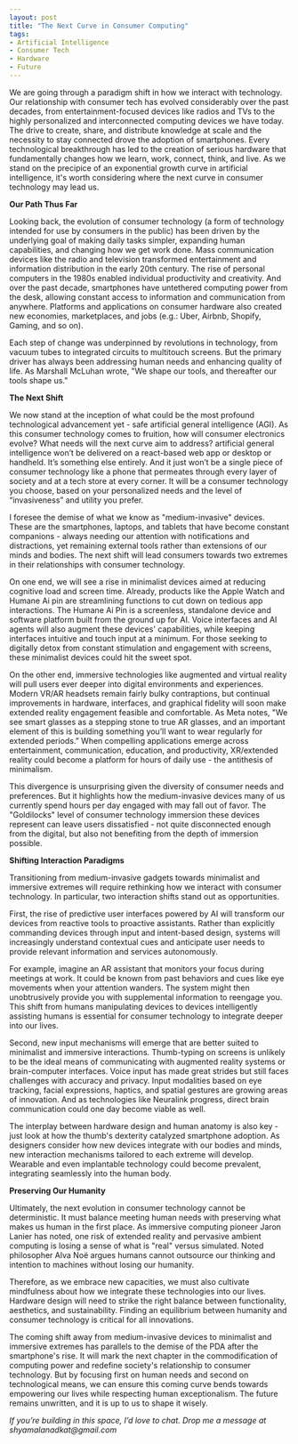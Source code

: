 ```yaml
---
layout: post
title: "The Next Curve in Consumer Computing"
tags:
- Artificial Intelligence
- Consumer Tech
- Hardware
- Future
---
```


We are going through a paradigm shift in how we interact with technology. Our relationship with consumer tech has evolved considerably over the past decades, from entertainment-focused devices like radios and TVs to the highly personalized and interconnected computing devices we have today. The drive to create, share, and distribute knowledge at scale and the necessity to stay connected drove the adoption of smartphones. Every technological breakthrough has led to the creation of serious hardware that fundamentally changes how we learn, work, connect, think, and live. As we stand on the precipice of an exponential growth curve in artificial intelligence, it's worth considering where the next curve in consumer technology may lead us. 


**Our Path Thus Far**


Looking back, the evolution of consumer technology (a form of technology intended for use by consumers in the public) has been driven by the underlying goal of making daily tasks simpler, expanding human capabilities, and changing how we get work done. Mass communication devices like the radio and television transformed entertainment and information distribution in the early 20th century. The rise of personal computers in the 1980s enabled individual productivity and creativity. And over the past decade, smartphones have untethered computing power from the desk, allowing constant access to information and communication from anywhere. Platforms and applications on consumer hardware also created new economies, marketplaces, and jobs (e.g.: Uber, Airbnb, Shopify, Gaming, and so on).


Each step of change was underpinned by revolutions in technology, from vacuum tubes to integrated circuits to multitouch screens. But the primary driver has always been addressing human needs and enhancing quality of life. As Marshall McLuhan wrote, "We shape our tools, and thereafter our tools shape us."


**The Next Shift**


We now stand at the inception of what could be the most profound technological advancement yet - safe artificial general intelligence (AGI). As this consumer technology comes to fruition, how will consumer electronics evolve? What needs will the next curve aim to address? artificial general intelligence won’t be delivered on a react-based web app or desktop or handheld. It’s something else entirely. And it just won’t be a single piece of consumer technology like a phone that permeates through every layer of society and at a tech store at every corner. It will be a consumer technology you choose, based on your personalized needs and the level of “invasiveness” and utility you prefer.


I foresee the demise of what we know as "medium-invasive" devices. These are the smartphones, laptops, and tablets that have become constant companions - always needing our attention with notifications and distractions, yet remaining external tools rather than extensions of our minds and bodies. The next shift will lead consumers towards two extremes in their relationships with consumer technology.


On one end, we will see a rise in minimalist devices aimed at reducing cognitive load and screen time. Already, products like the Apple Watch and Humane Ai pin are streamlining functions to cut down on tedious app interactions. The Humane Ai Pin is a screenless, standalone device and software platform built from the ground up for AI. Voice interfaces and AI agents will also augment these devices' capabilities, while keeping interfaces intuitive and touch input at a minimum. For those seeking to digitally detox from constant stimulation and engagement with screens, these minimalist devices could hit the sweet spot.


On the other end, immersive technologies like augmented and virtual reality will pull users ever deeper into digital environments and experiences. Modern VR/AR headsets remain fairly bulky contraptions, but continual improvements in hardware, interfaces, and graphical fidelity will soon make extended reality engagement feasible and comfortable. As Meta notes, "We see smart glasses as a stepping stone to true AR glasses, and an important element of this is building something you’ll want to wear regularly for extended periods.” When compelling applications emerge across entertainment, communication, education, and productivity, XR/extended reality could become a platform for hours of daily use - the antithesis of minimalism.


This divergence is unsurprising given the diversity of consumer needs and preferences. But it highlights how the medium-invasive devices many of us currently spend hours per day engaged with may fall out of favor. The "Goldilocks" level of consumer technology immersion these devices represent can leave users dissatisfied - not quite disconnected enough from the digital, but also not benefiting from the depth of immersion possible.


**Shifting Interaction Paradigms**


Transitioning from medium-invasive gadgets towards minimalist and immersive extremes will require rethinking how we interact with consumer technology. In particular, two interaction shifts stand out as opportunities.


First, the rise of predictive user interfaces powered by AI will transform our devices from reactive tools to proactive assistants. Rather than explicitly commanding devices through input and intent-based design, systems will increasingly understand contextual cues and anticipate user needs to provide relevant information and services autonomously.


For example, imagine an AR assistant that monitors your focus during meetings at work. It could be known from past behaviors and cues like eye movements when your attention wanders. The system might then unobtrusively provide you with supplemental information to reengage you. This shift from humans manipulating devices to devices intelligently assisting humans is essential for consumer technology to integrate deeper into our lives.


Second, new input mechanisms will emerge that are better suited to minimalist and immersive interactions. Thumb-typing on screens is unlikely to be the ideal means of communicating with augmented reality systems or brain-computer interfaces. Voice input has made great strides but still faces challenges with accuracy and privacy. Input modalities based on eye tracking, facial expressions, haptics, and spatial gestures are growing areas of innovation. And as technologies like Neuralink progress, direct brain communication could one day become viable as well.


The interplay between hardware design and human anatomy is also key - just look at how the thumb's dexterity catalyzed smartphone adoption. As designers consider how new devices integrate with our bodies and minds, new interaction mechanisms tailored to each extreme will develop. Wearable and even implantable technology could become prevalent, integrating seamlessly into the human body.


**Preserving Our Humanity**


Ultimately, the next evolution in consumer technology cannot be deterministic. It must balance meeting human needs with preserving what makes us human in the first place.
As immersive computing pioneer Jaron Lanier has noted, one risk of extended reality and pervasive ambient computing is losing a sense of what is "real" versus simulated. Noted philosopher Alva Noë argues humans cannot outsource our thinking and intention to machines without losing our humanity.

Therefore, as we embrace new capacities, we must also cultivate mindfulness about how we integrate these technologies into our lives. Hardware design will need to strike the right balance between functionality, aesthetics, and sustainability. Finding an equilibrium between humanity and consumer technology is critical for all innovations.

The coming shift away from medium-invasive devices to minimalist and immersive extremes has parallels to the demise of the PDA after the smartphone's rise. It will mark the next chapter in the commodification of computing power and redefine society's relationship to consumer technology. But by focusing first on human needs and second on technological means, we can ensure this coming curve bends towards empowering our lives while respecting human exceptionalism. The future remains unwritten, and it is up to us to shape it wisely.

_If you’re building in this space, I’d love to chat. Drop me a message at shyamalanadkat@gmail.com_



